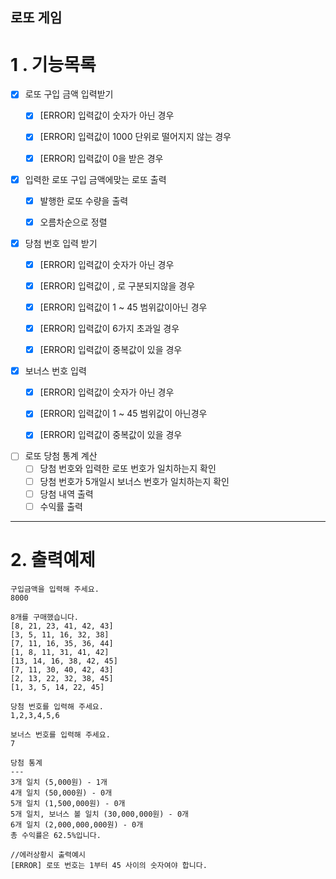 ## 로또 게임


# 1 . 기능목록

 - [x] 로또 구입 금액 입력받기
   - [x]  [ERROR] 입력값이 숫자가 아닌 경우
   - [x]  [ERROR] 입력값이 1000 단위로 떨어지지 않는 경우
   - [x]  [ERROR] 입력값이 0을 받은 경우

    
- [x] 입력한 로또 구입 금액에맞는 로또 출력
  - [x] 발행한 로또 수량을 출력
  - [x] 오름차순으로 정렬


- [x] 당첨 번호 입력 받기
    - [x]  [ERROR] 입력값이 숫자가 아닌 경우
    - [x]  [ERROR] 입력값이 , 로 구분되지않을 경우
    - [x]  [ERROR] 입력값이 1 ~ 45 범위값이아닌 경우
    - [x]  [ERROR] 입력값이 6가지 초과일 경우
    - [x]  [ERROR] 입력값이 중복값이 있을 경우


- [x]  보너스 번호 입력
    - [x]  [ERROR] 입력값이 숫자가 아닌 경우
    - [x]  [ERROR] 입력값이 1 ~ 45 범위값이 아닌경우
    - [x]  [ERROR] 입력값이 중복값이 있을 경우


- [ ]  로또 당첨 통계 계산
   - [ ] 당첨 번호와 입력한 로또 번호가 일치하는지 확인
   - [ ] 당첨 번호가 5개일시 보너스 번호가 일치하는지 확인
   - [ ] 당첨 내역 출력
   - [ ] 수익률 출력

<hr>
    

# 2. 출력예제

```
구입금액을 입력해 주세요.
8000

8개를 구매했습니다.
[8, 21, 23, 41, 42, 43] 
[3, 5, 11, 16, 32, 38] 
[7, 11, 16, 35, 36, 44] 
[1, 8, 11, 31, 41, 42] 
[13, 14, 16, 38, 42, 45] 
[7, 11, 30, 40, 42, 43] 
[2, 13, 22, 32, 38, 45] 
[1, 3, 5, 14, 22, 45]

당첨 번호를 입력해 주세요.
1,2,3,4,5,6

보너스 번호를 입력해 주세요.
7

당첨 통계
---
3개 일치 (5,000원) - 1개
4개 일치 (50,000원) - 0개
5개 일치 (1,500,000원) - 0개
5개 일치, 보너스 볼 일치 (30,000,000원) - 0개
6개 일치 (2,000,000,000원) - 0개
총 수익률은 62.5%입니다.

//에러상황시 출력예시
[ERROR] 로또 번호는 1부터 45 사이의 숫자여야 합니다.

```


 

   


